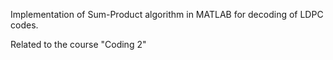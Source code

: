 Implementation of Sum-Product algorithm in MATLAB for decoding of LDPC codes.

Related to the course "Coding 2"